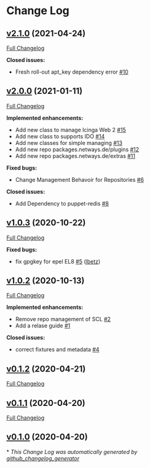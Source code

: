 # Change Log

## [v2.1.0](https://github.com/icinga/puppet-icinga/tree/v2.1.0) (2021-04-24)
[Full Changelog](https://github.com/icinga/puppet-icinga/compare/v2.0.0...v2.1.0)

**Closed issues:**

- Fresh roll-out apt\_key dependency error [\#10](https://github.com/Icinga/puppet-icinga/issues/10)

## [v2.0.0](https://github.com/icinga/puppet-icinga/tree/v2.0.0) (2021-01-11)
[Full Changelog](https://github.com/icinga/puppet-icinga/compare/v1.0.3...v2.0.0)

**Implemented enhancements:**

- Add new class to manage Icinga Web 2 [\#15](https://github.com/Icinga/puppet-icinga/issues/15)
- Add new class to supports IDO [\#14](https://github.com/Icinga/puppet-icinga/issues/14)
- Add new classes for simple managing  [\#13](https://github.com/Icinga/puppet-icinga/issues/13)
- Add new repo packages.netways.de/plugins [\#12](https://github.com/Icinga/puppet-icinga/issues/12)
- Add new repo packages.netways.de/extras [\#11](https://github.com/Icinga/puppet-icinga/issues/11)

**Fixed bugs:**

- Change Management Behavoir for Repositories [\#6](https://github.com/Icinga/puppet-icinga/issues/6)

**Closed issues:**

- Add Dependency to puppet-redis [\#8](https://github.com/Icinga/puppet-icinga/issues/8)

## [v1.0.3](https://github.com/icinga/puppet-icinga/tree/v1.0.3) (2020-10-22)
[Full Changelog](https://github.com/icinga/puppet-icinga/compare/v1.0.2...v1.0.3)

**Fixed bugs:**

- fix gpgkey for epel EL8 [\#5](https://github.com/Icinga/puppet-icinga/pull/5) ([lbetz](https://github.com/lbetz))

## [v1.0.2](https://github.com/icinga/puppet-icinga/tree/v1.0.2) (2020-10-13)
[Full Changelog](https://github.com/icinga/puppet-icinga/compare/v0.1.2...v1.0.2)

**Implemented enhancements:**

- Remove repo management of SCL [\#2](https://github.com/Icinga/puppet-icinga/issues/2)
- Add a relase guide [\#1](https://github.com/Icinga/puppet-icinga/issues/1)

**Closed issues:**

- correct fixtures and metadata [\#4](https://github.com/Icinga/puppet-icinga/issues/4)

## [v0.1.2](https://github.com/icinga/puppet-icinga/tree/v0.1.2) (2020-04-21)
[Full Changelog](https://github.com/icinga/puppet-icinga/compare/v0.1.1...v0.1.2)

## [v0.1.1](https://github.com/icinga/puppet-icinga/tree/v0.1.1) (2020-04-20)
[Full Changelog](https://github.com/icinga/puppet-icinga/compare/v0.1.0...v0.1.1)

## [v0.1.0](https://github.com/icinga/puppet-icinga/tree/v0.1.0) (2020-04-20)


\* *This Change Log was automatically generated by [github_changelog_generator](https://github.com/skywinder/Github-Changelog-Generator)*